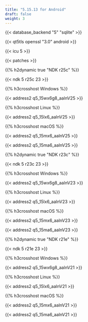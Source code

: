 ```yaml
---
title: "5.15.13 for Android"
draft: false
weight: 3
---
```


{{< database_backend "5" "sqlite" >}}

{{< qt5tls openssl "3.0" android >}}

{{< icu 5 >}}

{{< patches >}}

{{% h2dynamic true "NDK r25c" %}}

{{< ndk 5 r25c 23 >}}

{{% h3crosshost Windows %}}

{{< address2 q5_15wx6g8_aalnV25 >}}

{{% h3crosshost Linux %}}

{{< address2 q5_15lx6_aalnV25 >}}

{{% h3crosshost macOS %}}

{{< address2 q5_15mx6_aalnV25 >}}

{{< address2 q5_15ma6_aalnV25 >}}

{{% h2dynamic true "NDK r23c" %}}

{{< ndk 5 r23c 23 >}}

{{% h3crosshost Windows %}}

{{< address2 q5_15wx6g8_aalnV23 >}}

{{% h3crosshost Linux %}}

{{< address2 q5_15lx6_aalnV23 >}}

{{% h3crosshost macOS %}}

{{< address2 q5_15mx6_aalnV23 >}}

{{< address2 q5_15ma6_aalnV23 >}}

{{% h2dynamic true "NDK r21e" %}}

{{< ndk 5 r21e 23 >}}

{{% h3crosshost Windows %}}

{{< address2 q5_15wx6g8_aalnV21 >}}

{{% h3crosshost Linux %}}

{{< address2 q5_15lx6_aalnV21 >}}

{{% h3crosshost macOS %}}

{{< address2 q5_15mx6_aalnV21 >}}

{{< address2 q5_15ma6_aalnV21 >}}
